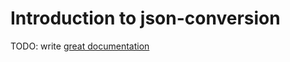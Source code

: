 # Introduction to json-conversion

TODO: write [great documentation](http://jacobian.org/writing/what-to-write/)
